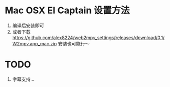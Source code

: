 Mac OSX EI Captain 设置方法
===================

1. 编译后安装即可
2. 或者下载 https://github.com/alex8224/web2mpv_settings/releases/download/0.1/W2mpv.app_mac.zip 安装也可能行～


TODO
=====
1. 字幕支持...
